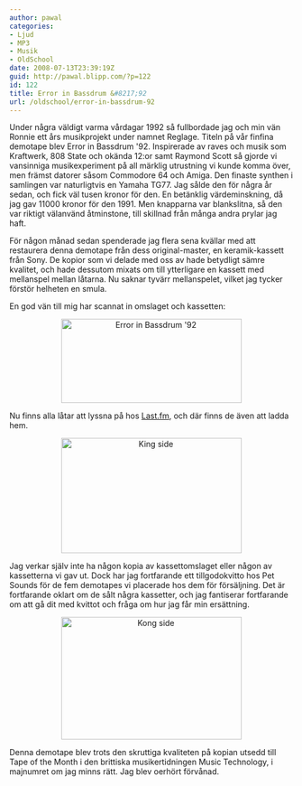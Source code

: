 ```yaml
---
author: pawal
categories:
- Ljud
- MP3
- Musik
- OldSchool
date: 2008-07-13T23:39:19Z
guid: http://pawal.blipp.com/?p=122
id: 122
title: Error in Bassdrum &#8217;92
url: /oldschool/error-in-bassdrum-92
---
```


Under några väldigt varma vårdagar 1992 så fullbordade jag och min vän Ronnie ett års musikprojekt under namnet Reglage. Titeln på vår finfina demotape blev Error in Bassdrum '92. Inspirerade av raves och musik som Kraftwerk, 808 State och okända 12:or samt Raymond Scott så gjorde vi vansinniga musikexperiment på all märklig utrustning vi kunde komma över, men främst datorer såsom Commodore 64 och Amiga. Den finaste synthen i samlingen var naturligtvis en Yamaha TG77. Jag sålde den för några år sedan, och fick väl tusen kronor för den. En betänklig värdeminskning, då jag gav 11000 kronor för den 1991. Men knapparna var blankslitna, så den var riktigt välanvänd åtminstone, till skillnad från många andra prylar jag haft.

För någon månad sedan spenderade jag flera sena kvällar med att restaurera denna demotape från dess original-master, en keramik-kassett från Sony. De kopior som vi delade med oss av hade betydligt sämre kvalitet, och hade dessutom mixats om till ytterligare en kassett med mellanspel mellan låtarna. Nu saknar tyvärr mellanspelet, vilket jag tycker förstör helheten en smula.

En god vän till mig har scannat in omslaget och kassetten:
<p style="text-align: center;"><a title="{reglage} Error in Bassdrum '92" href="http://blipp.com/misc/eib/eib_cover.jpg"><img class="aligncenter" src="http://blipp.com/misc/eib/eib_cover_thumb.jpg" alt="Error in Bassdrum '92" width="320" height="149" /></a></p>
<p style="text-align: left;">Nu finns alla låtar att lyssna på hos <a href="http://www.last.fm/music/Reglage/Error+in+Bassdrum+%2792">Last.fm</a>, och där finns de även att ladda hem.</p>
<p style="text-align: center;"><a title="{reglage} King side" href="http://blipp.com/misc/eib/eib_king.jpg"><img class="aligncenter" src="http://blipp.com/misc/eib/eib_king_thumb.jpg" alt="King side" width="320" height="204" /></a></p>
<p style="text-align: left;">Jag verkar själv inte ha någon kopia av kassettomslaget eller någon av kassetterna vi gav ut. Dock har jag fortfarande ett tillgodokvitto hos Pet Sounds för de fem demotapes vi placerade hos dem för försäljning. Det är fortfarande oklart om de sålt några kassetter, och jag fantiserar fortfarande om att gå dit med kvittot och fråga om hur jag får min ersättning.</p>
<p style="text-align: center;"><a title="{reglage} Kong side" href="http://blipp.com/misc/eib/eib_kong.jpg"><img class="aligncenter" style="vertical-align: middle;" src="http://blipp.com/misc/eib/eib_kong_thumb.jpg" alt="Kong side" width="320" height="217" /></a></p>
Denna demotape blev trots den skruttiga kvaliteten på kopian utsedd till Tape of the Month i den brittiska musikertidningen Music Technology, i majnumret om jag minns rätt. Jag blev oerhört förvånad.